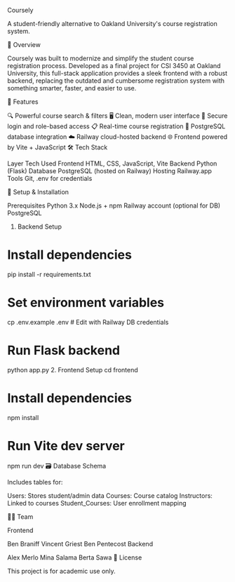 Coursely

A student-friendly alternative to Oakland University's course registration system.

📝 Overview

Coursely was built to modernize and simplify the student course registration process. Developed as a final project for CSI 3450 at Oakland University, this full-stack application provides a sleek frontend with a robust backend, replacing the outdated and cumbersome registration system with something smarter, faster, and easier to use.

🚀 Features

🔍 Powerful course search & filters
🖥️ Clean, modern user interface
🔐 Secure login and role-based access
📋 Real-time course registration
🧩 PostgreSQL database integration
☁️ Railway cloud-hosted backend
🌐 Frontend powered by Vite + JavaScript
🛠 Tech Stack

Layer	Tech Used
Frontend	HTML, CSS, JavaScript, Vite
Backend	Python (Flask)
Database	PostgreSQL (hosted on Railway)
Hosting	Railway.app
Tools	Git, .env for credentials

🔧 Setup & Installation

Prerequisites
Python 3.x
Node.js + npm
Railway account (optional for DB)
PostgreSQL
1. Backend Setup
# Install dependencies
pip install -r requirements.txt

# Set environment variables
cp .env.example .env  # Edit with Railway DB credentials

# Run Flask backend
python app.py
2. Frontend Setup
cd frontend

# Install dependencies
npm install

# Run Vite dev server
npm run dev
🗃️ Database Schema

Includes tables for:

Users: Stores student/admin data
Courses: Course catalog
Instructors: Linked to courses
Student_Courses: User enrollment mapping

👨‍💻 Team

Frontend

Ben Braniff
Vincent Griest
Ben Pentecost
Backend

Alex Merlo
Mina Salama
Berta Sawa
📄 License

This project is for academic use only.